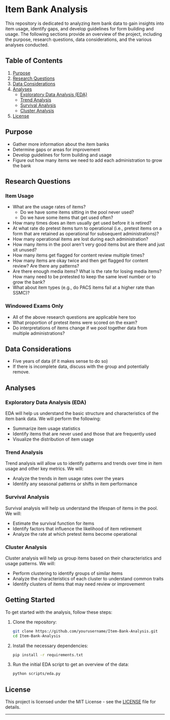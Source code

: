 # Item Bank Analysis

This repository is dedicated to analyzing item bank data to gain insights into item usage, identify gaps, and develop guidelines for form building and usage. The following sections provide an overview of the project, including the purpose, research questions, data considerations, and the various analyses conducted.

## Table of Contents

1. [Purpose](#purpose)
2. [Research Questions](#research-questions)
3. [Data Considerations](#data-considerations)
4. [Analyses](#analyses)
   - [Exploratory Data Analysis (EDA)](#exploratory-data-analysis-eda)
   - [Trend Analysis](#trend-analysis)
   - [Survival Analysis](#survival-analysis)
   - [Cluster Analysis](#cluster-analysis)
5. [License](#license)

## Purpose

- Gather more information about the item banks
- Determine gaps or areas for improvement
- Develop guidelines for form building and usage
- Figure out how many items we need to add each administration to grow the bank

## Research Questions

### Item Usage

- What are the usage rates of items?
  - Do we have some items sitting in the pool never used?
  - Do we have some items that get used often?
- How many times does an item usually get used before it is retired?
- At what rate do pretest items turn to operational (i.e., pretest items on a form that are retained as operational for subsequent administrations)?
- How many operational items are lost during each administration?
- How many items in the pool aren't very good items but are there and just sit unused?
- How many items get flagged for content review multiple times?
- How many items are okay twice and then get flagged for content review? Are there any patterns?
- Are there enough media items? What is the rate for losing media items? How many need to be pretested to keep the same level number or to grow the bank?
- What about item types (e.g., do PACS items fail at a higher rate than SSMC)?

### Windowed Exams Only

- All of the above research questions are applicable here too
- What proportion of pretest items were scored on the exam?
- Do interpretations of items change if we pool together data from multiple administrations?

## Data Considerations

- Five years of data (if it makes sense to do so)
- If there is incomplete data, discuss with the group and potentially remove.

## Analyses

### Exploratory Data Analysis (EDA)

EDA will help us understand the basic structure and characteristics of the item bank data. We will perform the following:
- Summarize item usage statistics
- Identify items that are never used and those that are frequently used
- Visualize the distribution of item usage

### Trend Analysis

Trend analysis will allow us to identify patterns and trends over time in item usage and other key metrics. We will:
- Analyze the trends in item usage rates over the years
- Identify any seasonal patterns or shifts in item performance

### Survival Analysis

Survival analysis will help us understand the lifespan of items in the pool. We will:
- Estimate the survival function for items
- Identify factors that influence the likelihood of item retirement
- Analyze the rate at which pretest items become operational

### Cluster Analysis

Cluster analysis will help us group items based on their characteristics and usage patterns. We will:
- Perform clustering to identify groups of similar items
- Analyze the characteristics of each cluster to understand common traits
- Identify clusters of items that may need review or improvement

## Getting Started

To get started with the analysis, follow these steps:

1. Clone the repository:
   ```bash
   git clone https://github.com/yourusername/Item-Bank-Analysis.git
   cd Item-Bank-Analysis
   ```

2. Install the necessary dependencies:
   ```bash
   pip install -r requirements.txt
   ```

3. Run the initial EDA script to get an overview of the data:
   ```bash
   python scripts/eda.py
   ```


## License

This project is licensed under the MIT License - see the [LICENSE](LICENSE) file for details.

---

